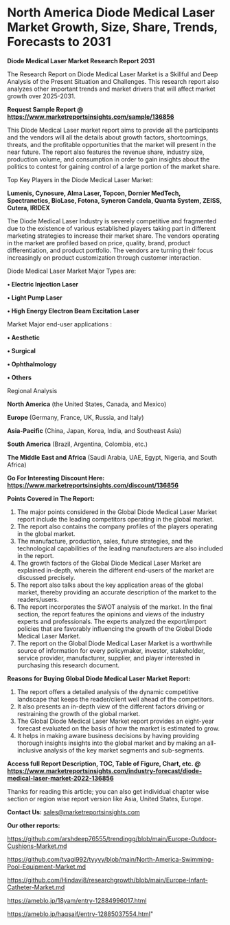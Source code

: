 # North America Diode Medical Laser Market Growth, Size, Share, Trends, Forecasts to 2031

<strong>Diode Medical Laser Market Research Report 2031</strong>

The Research Report on Diode Medical Laser Market is a Skillful and Deep Analysis of the Present Situation and Challenges. This research report also analyzes other important trends and market drivers that will affect market growth over 2025-2031.

<strong>Request Sample Report @ <a href=https://www.marketreportsinsights.com/sample/136856>https://www.marketreportsinsights.com/sample/136856</a></strong>

This Diode Medical Laser market report aims to provide all the participants and the vendors will all the details about growth factors, shortcomings, threats, and the profitable opportunities that the market will present in the near future. The report also features the revenue share, industry size, production volume, and consumption in order to gain insights about the politics to contest for gaining control of a large portion of the market share.

Top Key Players in the Diode Medical Laser Market:

<strong>Lumenis, Cynosure, Alma Laser, Topcon, Dornier MedTech, Spectranetics, BioLase, Fotona, Syneron Candela, Quanta System, ZEISS, Cutera, IRIDEX</strong>

The Diode Medical Laser Industry is severely competitive and fragmented due to the existence of various established players taking part in different marketing strategies to increase their market share. The vendors operating in the market are profiled based on price, quality, brand, product differentiation, and product portfolio. The vendors are turning their focus increasingly on product customization through customer interaction.

Diode Medical Laser Market Major Types are:

<strong>• Electric Injection Laser

• Light Pump Laser

• High Energy Electron Beam Excitation Laser</strong>

Market Major end-user applications :

<strong>• Aesthetic

• Surgical

• Ophthalmology

• Others</strong>

Regional Analysis

</u><strong><b>North America</b></strong> (the United States, Canada, and Mexico)

<strong><b>Europe </b></strong>(Germany, France, UK, Russia, and Italy)

<strong><b>Asia-Pacific</b></strong> (China, Japan, Korea, India, and Southeast Asia)

<strong><b>South America</b></strong> (Brazil, Argentina, Colombia, etc.)

<strong><b>The Middle East and Africa</b></strong> (Saudi Arabia, UAE, Egypt, Nigeria, and South Africa)

<strong>Go For Interesting Discount Here: <a href=https://www.marketreportsinsights.com/discount/136856>https://www.marketreportsinsights.com/discount/136856</a></strong>

<strong>Points Covered in The Report:</strong>
<ol>
  <li>The major points considered in the Global Diode Medical Laser Market report include the leading competitors operating in the global market.</li>
  <li>The report also contains the company profiles of the players operating in the global market.</li>
  <li>The manufacture, production, sales, future strategies, and the technological capabilities of the leading manufacturers are also included in the report.</li>
  <li>The growth factors of the Global Diode Medical Laser Market are explained in-depth, wherein the different end-users of the market are discussed precisely.</li>
  <li>The report also talks about the key application areas of the global market, thereby providing an accurate description of the market to the readers/users.</li>
  <li>The report incorporates the SWOT analysis of the market. In the final section, the report features the opinions and views of the industry experts and professionals. The experts analyzed the export/import policies that are favorably influencing the growth of the Global Diode Medical Laser Market.</li>
  <li>The report on the Global Diode Medical Laser Market is a worthwhile source of information for every policymaker, investor, stakeholder, service provider, manufacturer, supplier, and player interested in purchasing this research document.</li>
</ol>
<strong>Reasons for Buying Global Diode Medical Laser Market Report:</strong>

<ol>
  <li>The report offers a detailed analysis of the dynamic competitive landscape that keeps the reader/client well ahead of the competitors.</li>
  <li>It also presents an in-depth view of the different factors driving or restraining the growth of the global market.</li>
  <li>The Global Diode Medical Laser Market report provides an eight-year forecast evaluated on the basis of how the market is estimated to grow.</li>
  <li>It helps in making aware business decisions by having providing thorough insights insights into the global market and by making an all-inclusive analysis of the key market segments and sub-segments.</li>
</ol>
<strong>Access full Report Description, TOC, Table of Figure, Chart, etc. @ <a href=https://www.marketreportsinsights.com/industry-forecast/diode-medical-laser-market-2022-136856>https://www.marketreportsinsights.com/industry-forecast/diode-medical-laser-market-2022-136856</a></strong>


Thanks for reading this article; you can also get individual chapter wise section or region wise report version like Asia, United States, Europe.

<strong>Contact Us:</strong>
sales@marketreportsinsights.com

<strong>Our other reports:</strong>

<a href=https://github.com/arshdeep76555/trendingg/blob/main/Europe-Outdoor-Cushions-Market.md>https://github.com/arshdeep76555/trendingg/blob/main/Europe-Outdoor-Cushions-Market.md</a>

<a href=https://github.com/tyagi992/tyyyy/blob/main/North-America-Swimming-Pool-Equipment-Market.md>https://github.com/tyagi992/tyyyy/blob/main/North-America-Swimming-Pool-Equipment-Market.md</a>

<a href=https://github.com/Hindavi8/researchgrowth/blob/main/Europe-Infant-Catheter-Market.md>https://github.com/Hindavi8/researchgrowth/blob/main/Europe-Infant-Catheter-Market.md</a>

<a href=https://ameblo.jp/18yam/entry-12884996017.html>https://ameblo.jp/18yam/entry-12884996017.html</a>

<a href=https://ameblo.jp/haqsaif/entry-12885037554.html>https://ameblo.jp/haqsaif/entry-12885037554.html</a>"
